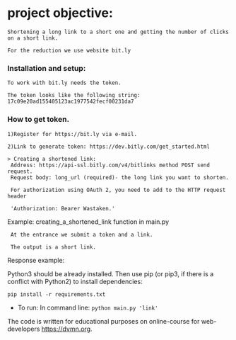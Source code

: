 project objective:
=====================
    Shortening a long link to a short one and getting the number of clicks on a short link.

    For the reduction we use website bit.ly

### Installation and setup:

    To work with bit.ly needs the token.

    The token looks like the following string: 17c09e20ad155405123ac1977542fecf00231da7

### How to get token.

    1)Register for https://bit.ly via e-mail.
 
    2)Link to generate token: https://dev.bitly.com/get_started.html
 
    > Creating a shortened link: 
     Address: https://api-ssl.bitly.com/v4/bitlinks method POST send request.
     Request body: long_url (required)- the long link you want to shorten.
 
     For authorization using OAuth 2, you need to add to the HTTP request header
 
     'Authorization: Bearer Wastaken.'
 
 Example: 
     creating_a_shortened_link function in main.py
 
     At the entrance we submit a token and a link.
 
     The output is a short link.
 
 Response example:

Python3 should be already installed. 
Then use pip (or pip3, if there is a conflict with Python2) to install dependencies:

```
pip install -r requirements.txt
```

* To run:  In command line:   ``` python main.py 'link' ```

The code is written for educational purposes on online-course for web-developers https://dvmn.org.
